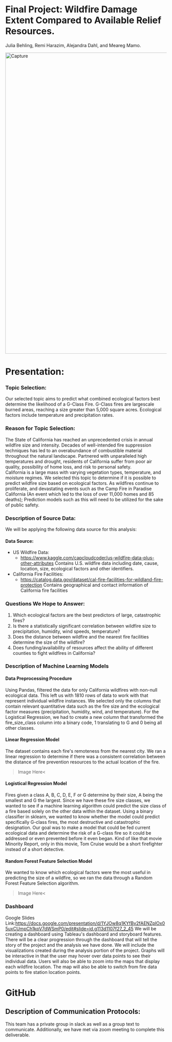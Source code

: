 # Final Project: Wildfire Damage Extent Compared to Available Relief Resources. 
  Julia Behling, Remi Harazim, Alejandra Dahl, and Meareg Mamo.

<img width="941" alt="Capture" src="https://user-images.githubusercontent.com/90812456/152652437-a6ec29f5-b687-4943-b34b-613e16e51cd3.PNG">

# Presentation:
### Topic Selection:
Our selected topic aims to predict what combined ecological factors best determine the likelihood of a G-Class Fire. G-Class fires are largescale burned areas, reaching a size greater than 5,000 square acres. Ecological factors include temperature and precipitation rates. 

### Reason for Topic Selection:
The State of California has reached an unprecedented crisis in annual wildfire size and intensity. Decades of well-intended fire suppression techniques has led to an overabundance of combustible material throughout the natural landscape. Partnered with unparalleled high temperatures and drought, residents of California suffer from poor air quality, possibility of home loss, and risk to personal safety.  
California is a large mass with varying vegetation types, temperature, and moisture regimes. We selected this topic to determine if it is possible to predict wildfire size based on ecological factors. As wildfires continue to proliferate, and devastating events such as the Camp Fire in Paradise California (An event which led to the loss of over 11,000 homes and 85 deaths); Prediction models such as this will need to be utilized for the sake of public safety.

### Description of Source Data:
We will be applying the following data source for this analysis:

#### Data Source: 
* US Wildfire Data:
  * https://www.kaggle.com/capcloudcoder/us-wildfire-data-plus-other-attributes
  Contains U.S. wildfire data including date, cause, location, size, ecological factors and other identifiers.
* California Fire Facilities:
  * https://catalog.data.gov/dataset/cal-fire-facilities-for-wildland-fire-protection
  Contains geographical and contact information of California fire facilities

### Questions We Hope to Answer:
1.	Which ecological factors are the best predictors of large, catastrophic fires?
2.	Is there a statistically significant correlation between wildfire size to precipitation, humidity, wind speeds, temperature? 
3.	Does the distance between wildfire and the nearest fire facilities determine the size of the wildfire?
4.	Does funding/availability of resources affect the ability of different counties to fight wildfires in California?

### Description of Machine Learning Models
#### Data Preprocessing Procedure
Using Pandas, filtered the data for only California wildfires with non-null ecological data. This left us with 1810 rows of data to work with that represent individual wildfire instances. We selected only the columns that contain relevant quantitative data such as  the fire size and the ecological factor measures (precipitation, humidity, wind, and temperature). For the Logistical Regression, we had to create a new column that transformed the fire_size_class column into a binary code, 1 translating to G and 0 being all other classes. 

#### Linear Regression Model
The dataset contains each fire's remoteness from the nearest city. We ran a linear regression to determine if there was a consistent correlation between the distance of fire prevention resources to the actual location of the fire. 

>Image Here<

#### Logistical Regression Model
Fires given a class A, B, C, D, E, F or G determine by their size, A being the smallest and G the largest. Since we have these fire size classes, we wanted to see if a machine learning algorithm could predict the size class of a fire based solely on the other data within the dataset. Using a binary classifier in sklearn, we wanted to know whether the model could predict specifically G-class fires, the most destructive and catastrophic designation. Our goal was to make a model that could be fed current ecological data and determine the risk of a G-class fire so it could be addressed or even prevented before it even began. Kind of like that movie Minority Report, only in this movie, Tom Cruise would be a short firefighter instead of a short detective.

#### Random Forest Feature Selection Model
We wanted to know which ecological factors were the most useful in predicting the size of a wildfire, so we ran the data through a Random Forest Feature Selection algorithm. 

>Image Here<

### Dashboard
Google Slides Link:https://docs.google.com/presentation/d/1YJOw8q1KYfBv2fAENZplOx05uxCUmpCh1kpV7dWSmP0/edit#slide=id.g113d1107f27_2_45
We will be creating a dashboard using Tableau's dashboard and storyboard features. There will be a clear progression through the dashboard that will tell the story of the project and the analysis we have done. We will include the visualizations created during the analysis portion of the project. Graphs will be interactive in that the user may hover over data points to see their individual data. Users will also be able to zoom into the maps that display each wildfire location. The map will also be able to switch from fire data points to fire station location points. 

# GitHub
## Description of Communication Protocols:
This team has a private group in slack as well as a group text to communicate. Additionally, we have met via zoom meeting to complete this deliverable. 


